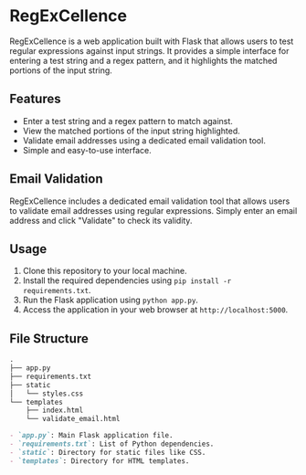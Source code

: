 # RegExCellence

RegExCellence is a web application built with Flask that allows users to test regular expressions against input strings. It provides a simple interface for entering a test string and a regex pattern, and it highlights the matched portions of the input string.

## Features

- Enter a test string and a regex pattern to match against.
- View the matched portions of the input string highlighted.
- Validate email addresses using a dedicated email validation tool.
- Simple and easy-to-use interface.

## Email Validation

RegExCellence includes a dedicated email validation tool that allows users to validate email addresses using regular expressions. Simply enter an email address and click "Validate" to check its validity.

## Usage

1. Clone this repository to your local machine.
2. Install the required dependencies using `pip install -r requirements.txt`.
3. Run the Flask application using `python app.py`.
4. Access the application in your web browser at `http://localhost:5000`.

## File Structure

```md
.
├── app.py
├── requirements.txt
├── static
│   └── styles.css
└── templates
    ├── index.html
    └── validate_email.html

- `app.py`: Main Flask application file.
- `requirements.txt`: List of Python dependencies.
- `static`: Directory for static files like CSS.
- `templates`: Directory for HTML templates.
